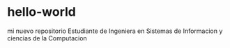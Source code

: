 # hello-world
mi nuevo repositorio
Estudiante de Ingeniera en Sistemas
de Informacion y ciencias de la Computacion

